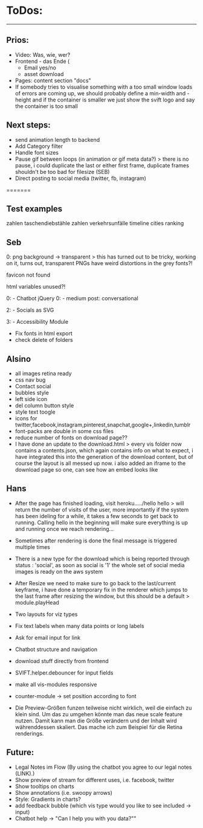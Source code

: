 # ToDos:
---

## Prios:
- Video: Was, wie, wer? 
- Frontend - das Ende (
    - Email yes/no
    - asset download
- Pages: content section "docs"
- If somebody tries to visualise something with a too small window loads of errors are coming up, we should probably define a min-width and -height and if the container is smaller we just show the svift logo and say the container is too small


## Next steps:
- send animation length to backend
- Add Category filter
- Handle font sizes
- Pause gif between loops (in animation or gif meta data?) > there is no pause, i could duplicate the last or either first frame, duplicate frames shouldn't be too bad for filesize (SEB)
- Direct posting to social media (twitter, fb, instagram)

=======

## Test examples 
zahlen taschendiebstähle
zahlen verkehrsunfälle
timeline
cities ranking


## Seb
0: png background -> transparent > this has turned out to be tricky, working on it, turns out, transparent PNGs have weird distortions in the grey fonts?!

favicon not found

html variables unused?!

0: - Chatbot jQuery
0: - medium post: conversational

2: - Socials as SVG

3: - Accessibility Module

- Fix fonts in html export
- check delete of folders

## Alsino
- all images retina ready
- css nav bug
- Contact social
- bubbles style
- left side icon
- del column button style
- style text toogle
- icons for twitter,facebook,instagram,pinterest,snapchat,google+,linkedin,tumblr
- font-packs are double in some css files
- reduce number of fonts on download page??
- I have done an update to the download.html > every vis folder now contains a contents.json, which again contains info on what to expect, i have integrated this into the generation of the download content, but of course the layout is all messed up now. i also added an iframe to the download page so one, can see how an embed looks like

## Hans
- After the page has finished loading, visit heroku...../hello
	hello > will return the number of visits of the user, more importantly if the system has been ideling for a while, it takes a few seconds to get back to running. Calling hello in the beginning will make sure everything is up and running once we reach rendering...

- Sometimes after rendering is done the final message is triggered multiple times

- There is a new type for the download which is being reported through status : 'social', as soon as social is '1' the whole set of social media images is ready on the aws system

- After Resize we need to make sure to go back to the last/current keyframe, i have done a temporary fix in the renderer which jumps to the last frame after resizing the window, but this should be a default > module.playHead

- Two layouts for viz types

- Fix text labels when many data points or long labels
- Ask for email input for link
- Chatbot structure and navigation
- download stuff directly from frontend
- SVIFT.helper.debouncer for input fields
- make all vis-modules responsive
- counter-module -> set position according to font
- Die Preview-Größen funzen teilweise nicht wirklich, weil die einfach zu klein sind. Um das zu umgehen könnte man das neue scale feature nutzen. Damit kann man die Größe verändern und der Inhalt wird währenddessen skaliert. Das mache ich zum Beispiel für die Retina renderings.

## Future:
- Legal Notes im Flow (By using the chatbot you agree to our legal notes (LINK).)
- Show preview of stream for different uses, i.e. facebook, twitter 
- Show tooltips on charts
- Show annotations (i.e. swoopy arrows)
- Style: Gradients in charts?
- add feedback bubble (which vis type would you like to see included -> input)
- Chatbot help -> "Can I help you with you data?""
